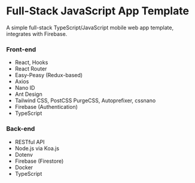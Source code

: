 # Full-Stack JavaScript App Template

A simple full-stack TypeScript/JavaScript mobile web app template, integrates with Firebase.

### Front-end

- React, Hooks
- React Router
- Easy-Peasy (Redux-based)
- Axios
- Nano ID
- Ant Design
- Tailwind CSS, PostCSS PurgeCSS, Autoprefixer, cssnano
- Firebase (Authentication)
- TypeScript

### Back-end

- RESTful API
- Node.js via Koa.js
- Dotenv
- Firebase (Firestore)
- Docker
- TypeScript
